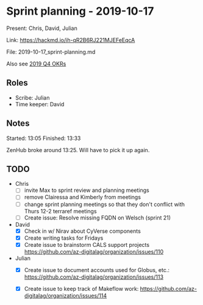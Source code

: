 # Sprint planning - 2019-10-17

Present: Chris, David, Julian

Link: <https://hackmd.io/ih-qR2B6RJ221MJEFeEqcA>

File: 2019-10-17_sprint-planning.md

Also see [2019 Q4 OKRs](https://docs.google.com/spreadsheets/d/1LSpa24C_ltHGPI1FK5-xjQgobcMmFcbLvO2vRCU6VBw/edit#gid=1777430460)


## Roles

- Scribe: Julian
- Time keeper: David 

## Notes

Started: 13:05
Finished: 13:33

ZenHub broke around 13:25. Will have to pick it up again.


## TODO

- Chris
    - [ ] invite Max to sprint review and planning meetings
    - [ ] remove Clairessa and Kimberly from meetings
    - [ ] change sprint planning meetings so that they don't conflict with Thurs 12-2 terraref meetings
    - [ ] Create issue: Resolve missing FQDN on Welsch (sprint 21)

- David 
    - [x] Check in w/ Nirav about CyVerse components
    - [x] Create writing tasks for Fridays
    - [x] Create issue to brainstorm CALS support projects https://github.com/az-digitalag/organization/issues/110

- Julian
    - [x] Create issue to document accounts used for Globus, etc.: <https://github.com/az-digitalag/organization/issues/113>
    - [x] Create issue to keep track of Makeflow work: <https://github.com/az-digitalag/organization/issues/114>


